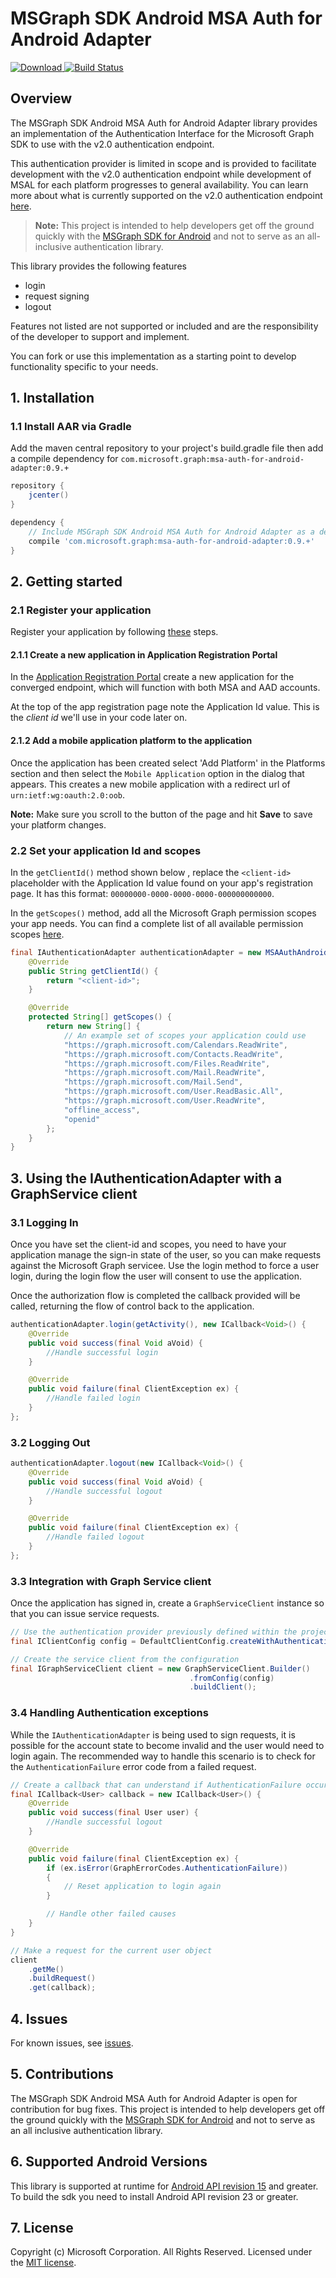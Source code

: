 # MSGraph SDK Android MSA Auth for Android Adapter

[ ![Download](https://api.bintray.com/packages/microsoftgraph/Maven/msgraph-sdk-android-msa-auth-for-android-adapter/images/download.svg) ](https://bintray.com/microsoftgraph/Maven/msgraph-sdk-android-msa-auth-for-android-adapter/_latestVersion)
[![Build Status](https://travis-ci.org/microsoftgraph/msgraph-sdk-android-msa-auth-for-android-adapter.svg?branch=master)](https://travis-ci.org/microsoftgraph/msgraph-sdk-android-msa-auth-for-android-adapter)

## Overview

The MSGraph SDK Android MSA Auth for Android Adapter library provides an implementation of the Authentication Interface for the Microsoft Graph SDK to use with the v2.0 authentication endpoint. 

This authentication provider is limited in scope and is provided to facilitate development with the v2.0 authentication endpoint while development of MSAL for each platform progresses to general availability.  You can learn more about what is currently supported on the v2.0 authentication endpoint [here](https://azure.microsoft.com/documentation/articles/active-directory-v2-compare/).

> **Note:** This project is intended to help developers get off the ground quickly with the [MSGraph SDK for Android](https://github.com/microsoftgraph/msgraph-sdk-android) and not to serve as an all-inclusive authentication library.

This library provides the following features
* login
* request signing 
* logout  

Features not listed are not supported or included and are the responsibility of the developer to support and implement.

You can fork or use this implementation as a starting point to develop functionality specific to your needs.

## 1. Installation

### 1.1 Install AAR via Gradle
Add the maven central repository to your project's build.gradle file then add a compile dependency for `com.microsoft.graph:msa-auth-for-android-adapter:0.9.+`

```gradle
repository {
    jcenter()
}

dependency {
    // Include MSGraph SDK Android MSA Auth for Android Adapter as a dependency
    compile 'com.microsoft.graph:msa-auth-for-android-adapter:0.9.+'
}
```

## 2. Getting started

### 2.1 Register your application

Register your application by following [these](http://graph.microsoft.io/en-us/app-registration) steps.

#### 2.1.1 Create a new application in Application Registration Portal

In the [Application Registration Portal](http://apps.dev.microsoft.com/) create a new application for the converged endpoint, which will function with both MSA and AAD accounts.

At the top of the app registration page note the Application Id value. This is the _client id_ we'll use in your code later on. 

#### 2.1.2 Add a mobile application platform to the application

Once the application has been created select 'Add Platform' in the Platforms section and then select the `Mobile Application` option in the dialog that appears.  This creates a new mobile application with a redirect url of `urn:ietf:wg:oauth:2.0:oob`.

**Note:** Make sure you scroll to the button of the page and hit **Save** to save your platform changes.

### 2.2 Set your application Id and scopes

In the `getClientId()` method shown below , replace the `<client-id>` placeholder with the Application Id value found on your app's registration page. It has this format: `00000000-0000-0000-0000-000000000000`. 

In the `getScopes()` method, add all the Microsoft Graph permission scopes your app needs. You can find a complete list of all available permission scopes [here](https://graph.microsoft.io/docs/authorization/permission_scopes). 


```java
final IAuthenticationAdapter authenticationAdapter = new MSAAuthAndroidAdapter() {
    @Override
    public String getClientId() {
        return "<client-id>";
    }

    @Override
    protected String[] getScopes() {
        return new String[] {
            // An example set of scopes your application could use
            "https://graph.microsoft.com/Calendars.ReadWrite",
            "https://graph.microsoft.com/Contacts.ReadWrite",
            "https://graph.microsoft.com/Files.ReadWrite",
            "https://graph.microsoft.com/Mail.ReadWrite",
            "https://graph.microsoft.com/Mail.Send",
            "https://graph.microsoft.com/User.ReadBasic.All",
            "https://graph.microsoft.com/User.ReadWrite",
            "offline_access",
            "openid"
        };
    }
}
```

## 3. Using the IAuthenticationAdapter with a GraphService client

### 3.1 Logging In

Once you have set the client-id and scopes, you need to have your application manage the sign-in state of the user, so you can make requests against the Microsoft Graph servicee. Use the login method to force a user login, during the login flow the user will consent to use the application.

Once the authorization flow is completed the callback provided will be called, returning the flow of control back to the application.

```java
authenticationAdapter.login(getActivity(), new ICallback<Void>() {
    @Override
    public void success(final Void aVoid) {
        //Handle successful login
    }

    @Override
    public void failure(final ClientException ex) {
        //Handle failed login
    }
};
```

### 3.2 Logging Out

```java
authenticationAdapter.logout(new ICallback<Void>() {
    @Override
    public void success(final Void aVoid) {
        //Handle successful logout
    }

    @Override
    public void failure(final ClientException ex) {
        //Handle failed logout
    }
};
```

### 3.3 Integration with Graph Service client

Once the application has signed in, create a `GraphServiceClient` instance so that you can issue service requests.

```java
// Use the authentication provider previously defined within the project and create a configuration instance
final IClientConfig config = DefaultClientConfig.createWithAuthenticationProvider(authenticationAdapter);

// Create the service client from the configuration
final IGraphServiceClient client = new GraphServiceClient.Builder()
                                        .fromConfig(config)
                                        .buildClient();
```

### 3.4 Handling Authentication exceptions

While the `IAuthenticationAdapter` is being used to sign requests, it is possible for the account state to become invalid and the user would need to login again.  The recommended way to handle this scenario is to check for the `AuthenticationFailure` error code from a failed request.

```java
// Create a callback that can understand if AuthenticationFailure occurred.
final ICallback<User> callback = new ICallback<User>() {
    @Override
    public void success(final User user) {
        //Handle successful logout
    }

    @Override
    public void failure(final ClientException ex) {
        if (ex.isError(GraphErrorCodes.AuthenticationFailure))
        {
            // Reset application to login again
        }

        // Handle other failed causes
    }
}

// Make a request for the current user object
client
    .getMe()
    .buildRequest()
    .get(callback);
```

## 4. Issues

For known issues, see [issues](https://github.com/microsoftgraph/msgraph-sdk-android-msa-auth-for-android-adapter/issues).

## 5. Contributions

The MSGraph SDK Android MSA Auth for Android Adapter is open for contribution for bug fixes.  This project is intended to help developers get off the ground quickly with the [MSGraph SDK for Android](https://github.com/microsoftgraph/msgraph-sdk-android) and not to serve as an all inclusive authentication library.

## 6. Supported Android Versions
This library is supported at runtime for [Android API revision 15](http://source.android.com/source/build-numbers.html) and greater. To build the sdk you need to install Android API revision 23 or greater.

## 7. License

Copyright (c) Microsoft Corporation.  All Rights Reserved.  Licensed under the [MIT license](LICENSE).
